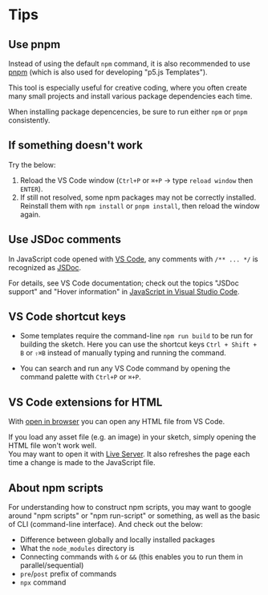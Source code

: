 # Tips

## Use pnpm

Instead of using the default `npm` command, it is also recommended to use [pnpm](https://pnpm.js.org/) (which is also used for developing "p5.js Templates").

This tool is especially useful for creative coding, where you often create many small projects and install various package dependencies each time.

When installing package depencencies, be sure to run either `npm` or `pnpm` consistently.

## If something doesn't work

Try the below:

1. Reload the VS Code window (`Ctrl+P` or `⌘+P` -> type `reload window` then `ENTER`).
2. If still not resolved, some npm packages may not be correctly installed.  
Reinstall them with `npm install` or `pnpm install`, then reload the window again.

## Use JSDoc comments

In JavaScript code opened with [VS Code](https://code.visualstudio.com/), any comments with `/** ... */` is recognized as [JSDoc](https://jsdoc.app/).

For details, see VS Code documentation; check out the topics "JSDoc support" and "Hover information" in [JavaScript in Visual Studio Code](https://code.visualstudio.com/docs/languages/javascript).

## VS Code shortcut keys

- Some templates require the command-line `npm run build` to be run for building the sketch. Here you can use the shortcut keys `Ctrl + Shift + B` or `⇧⌘B` instead of manually typing and running the command.

- You can search and run any VS Code command by opening the command palette with `Ctrl+P` or `⌘+P`.

## VS Code extensions for HTML

With [open in browser](https://marketplace.visualstudio.com/items?itemName=techer.open-in-browser) you can open any HTML file from VS Code.

If you load any asset file (e.g. an image) in your sketch, simply opening the HTML file won't work well.  
You may want to open it with [Live Server](https://marketplace.visualstudio.com/items?itemName=ritwickdey.LiveServer). It also refreshes the page each time a change is made to the JavaScript file.

## About npm scripts

For understanding how to construct npm scripts, you may want to google around "npm scripts" or "npm run-script" or something, as well as the basic of CLI (command-line interface). And check out the below:

- Difference between globally and locally installed packages
- What the `node_modules` directory is
- Connecting commands with `&` or `&&` (this enables you to run them in parallel/sequential)
- `pre`/`post` prefix of commands
- `npx` command
